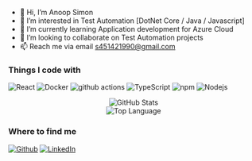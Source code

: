 - 👋 Hi, I’m Anoop Simon
- 👀 I’m interested in Test Automation [DotNet Core / Java / Javascript] 
- 🌱 I’m currently learning Application development for Azure Cloud
- 💞️ I’m looking to collaborate on Test Automation projects
- 📫 Reach me via email s451421990@gmail.com

<h3>Things I code with</h3>
<p>
  <img alt="React" src="https://img.shields.io/badge/-React-45b8d8?style=flat-square&logo=react&logoColor=white" />
  <img alt="Docker" src="https://img.shields.io/badge/-Docker-46a2f1?style=flat-square&logo=docker&logoColor=white" />
  <img alt="github actions" src="https://img.shields.io/badge/-Github_Actions-2088FF?style=flat-square&logo=github-actions&logoColor=white" />
  <img alt="TypeScript" src="https://img.shields.io/badge/-dotnetcore-43853d?style=flat-square&logo=dotnet&logoColor=white" /> 
  <img alt="npm" src="https://img.shields.io/badge/-NPM-CB3837?style=flat-square&logo=npm&logoColor=white" />
  <img alt="Nodejs" src="https://img.shields.io/badge/-Nodejs-43853d?style=flat-square&logo=Node.js&logoColor=white" />
</p>

<p align="center">
    <img alt = "GitHub Stats" src="https://github-readme-stats.vercel.app/api?username=anoopsimon&show_icons=true&hide=issues&icon_color=000000&hide_border=true&title_color=5391FE&text_color=555">
    <br>
    <img alt = "Top Language" src="https://github-readme-stats.vercel.app/api/top-langs/?username=anoopsimon&hide=html,&hide_border=true&title_color=5391FE&text_color=555"
</p>

  <h3>Where to find me</h3>
<p><a href="https://github.com/anoopsimon" target="_blank"><img alt="Github" src="https://img.shields.io/badge/GitHub-%2312100E.svg?&style=for-the-badge&logo=Github&logoColor=white" /></a> 
   <a href="https://www.linkedin.com/in/anoop-simon-6331b050" target="_blank"><img alt="LinkedIn" src="https://img.shields.io/badge/linkedin-%230077B5.svg?&style=for-the-badge&logo=linkedin&logoColor=white" /></a> 

</p>

